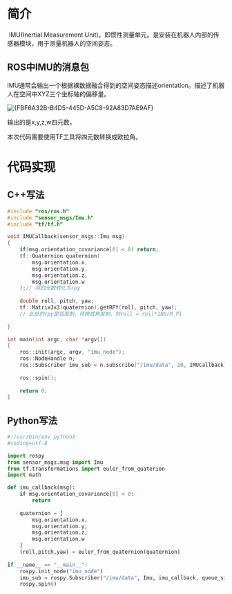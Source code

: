 # 简介

​	IMU(Inertial Measurement Unit)，即惯性测量单元。是安装在机器人内部的传感器模块，用于测量机器人的空间姿态。

## ROS中IMU的消息包

IMU通常会输出一个根据裸数据融合得到的空间姿态描述orientation。描述了机器人在空间中XYZ三个坐标轴的偏移量。

![{FBF6A32B-B4D5-445D-A5C8-92A83D7AE9AF}](https://picgo-1301260628.cos.ap-guangzhou.myqcloud.com/%7BFBF6A32B-B4D5-445D-A5C8-92A83D7AE9AF%7D.png)

输出的是x,y,z,w四元数。

本次代码需要使用TF工具将四元数转换成欧拉角。

# 代码实现

## C++写法

```cpp
#include "ros/ros.h"
#include "sensor_msgs/Imu.h"
#include "tf/tf.h"

void IMUCallback(sensor_msgs::Imu msg)
{
    if(msg.orientation_covariance[0] < 0) return;
    tf::Quaternion quaternion(
        msg.orientation.x,
        msg.orientation.y,
        msg.orientation.z,
        msg.orientation.w
    );// 将四元数转化为rpy
    
    double roll, pitch, yaw;
    tf::Matrix3x3(quaternion).getRPY(roll, pitch, yaw);
    // 此处的rpy是弧度制，转换成角度制，则roll = roll*180/M_PI
    
}

int main(int argc, char *argv[])
{
    ros::init(argc, argv, "imu_node");
    ros::NodeHandle n;
    ros::Subscriber imu_sub = n.subscribe("/imu/data", 10, IMUCallback);
    
    ros::spin();
    
    return 0;
}
```

## Python写法

```python
#!/usr/bin/env python3
#coding=utf-8

import rospy
from sensor_msgs.msg import Imu
from tf.transformations import euler_from_quaterion
import math

def imu_callback(msg):
    if msg.orientation_covariance[0] < 0:
        return
    
    quaternion = [
        msg.orientation.x,
        msg.orientation.y,
        msg.orientation.z,
        msg.orientation.w
    ]
    (roll,pitch,yaw) = euler_from_quaternion(quaternion)
    
if __name__ == "__main__":
    rospy.init_node("imu_node")
    imu_sub = rospy.Subscriber("/imu/data", Imu, imu_callback, queue_size=10)
    rospy.spin()
```

